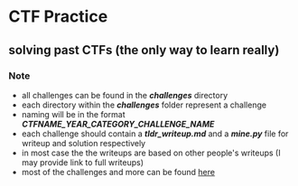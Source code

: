 # CTF Practice

## solving past CTFs (the only way to learn really)

### Note

- all challenges can be found in the ***challenges*** directory
- each directory within the ***challenges*** folder represent a challenge
- naming will be in the format ***CTFNAME_YEAR_CATEGORY_CHALLENGE_NAME***
- each challenge should contain a ***tldr_writeup.md*** and a ***mine.py*** file for writeup and solution respectively
- in most case the the writeups are based on other people's writeups (I may provide link to full writeups)
- most of the challenges and more can be found [here](https://github.com/sajjadium/ctf-archives)
